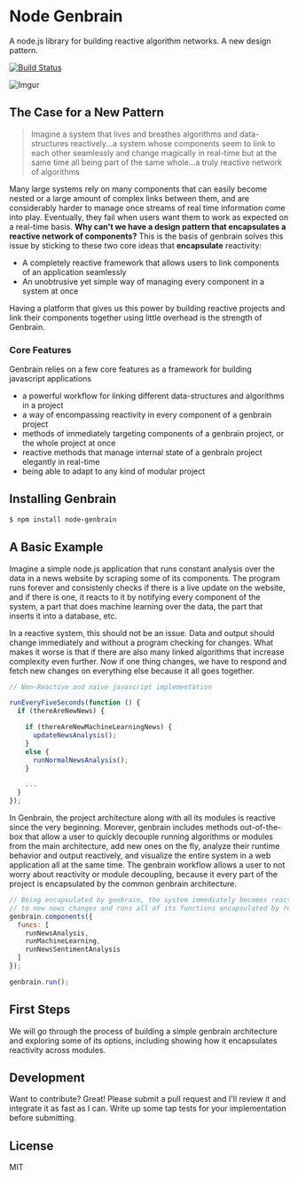


# Node Genbrain

A node.js library for building reactive algorithm networks. A new design pattern.

[![Build Status](https://travis-ci.org/rauljordan/zeta.js.svg?branch=master)](https://travis-ci.org/rauljordan/zeta.js)


![Imgur](http://i.imgur.com/zMPjMW7.jpg)

## The Case for a New Pattern

> Imagine a system that lives and breathes algorithms and
> data-structures reactively...a system whose components seem to link to each other
> seamlessly and change magically in real-time but at the same time all being part
> of the same whole...a truly reactive network of algorithms

Many large  systems rely on many components that can easily become nested or a large amount of complex links between them, and are considerably harder to manage once streams of real time information come into play. Eventually, they fail when users want them to work as expected on a real-time basis. **Why can't we have a design pattern that encapsulates a reactive network of components?** This is the basis of genbrain solves this issue by sticking to these two core ideas that **encapsulate** reactivity:
  - A completely reactive framework that allows users to link components of an application seamlessly
  - An unobtrusive yet simple way of managing every component in a system at once

Having a platform that gives us this power by building reactive projects and link their components together using little overhead is the strength of Genbrain.



### Core Features

Genbrain relies on a few core features as a framework for building javascript applications

* a powerful workflow for linking different data-structures and algorithms in a project
* a way of encompassing reactivity in every component of a genbrain project
* methods of immediately targeting components of a genbrain project, or the whole project at once
* reactive methods that manage internal state of a genbrain project elegantly in real-time
* being able to adapt to any kind of modular project



## Installing Genbrain

```sh
$ npm install node-genbrain
```

## A Basic Example

Imagine a simple node.js application that runs constant analysis over the data in a news website by scraping some of its components. The program runs forever and consistenly checks if there is a live update on the website, and if there is one, it reacts to it by notifying every component of the system, a part that does machine learning over the data, the part that inserts it into a database, etc.


In a reactive system, this should not be an issue. Data and output should change immediately and without a program checking for changes. What makes it worse is that if there are also many linked algorithms that increase complexity even further. Now if one thing changes, we have to respond and fetch new changes on everything else because it all goes together.

```javascript
// Non-Reactive and naive javascript implementation

runEveryFiveSeconds(function () {
  if (thereAreNewNews) {

    if (thereAreNewMachineLearningNews) {
      updateNewsAnalysis();
    }
    else {
      runNormalNewsAnalysis();
    }

    ...
  }
});

```

In Genbrain, the project architecture along with all its modules is reactive since the very beginning. Morever, genbrain includes methods out-of-the-box that allow a user to quickly decouple running algorithms or modules from the main architecture, add new ones on the fly, analyze their runtime behavior and output reactively, and visualize the entire system in a web application all at the same time. The genbrain workflow allows a user to not worry about reactivity or module decoupling, because it every part of the project is encapsulated by the common genbrain architecture.

```javascript
// Being encapsulated by genbrain, the system immediately becomes reactive
// to new news changes and runs all of its functions encapsulated by reactivity
genbrain.components({
  funcs: [
    runNewsAnalysis,
    runMachineLearning,
    runNewsSentimentAnalysis
  ]
});

genbrain.run();

```

## First Steps

We will go through the process of building a simple genbrain architecture and exploring some of its options, including showing how it encapsulates reactivity across modules.



## Development

Want to contribute? Great! Please submit a pull request and I'll review it and integrate it as fast as I can. Write up some tap tests for your implementation before submitting.



License
----

MIT
